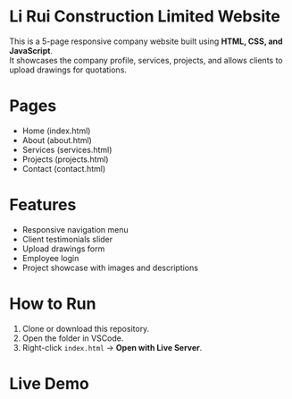 # Li Rui Construction Limited Website

This is a 5-page responsive company website built using **HTML, CSS, and JavaScript**.  
It showcases the company profile, services, projects, and allows clients to upload drawings for quotations.  

# Pages
- Home (index.html)  
- About (about.html)  
- Services (services.html)  
- Projects (projects.html)  
- Contact (contact.html)  

# Features
- Responsive navigation menu  
- Client testimonials slider  
- Upload drawings form  
- Employee login  
- Project showcase with images and descriptions  

# How to Run
1. Clone or download this repository.  
2. Open the folder in VSCode.  
3. Right-click `index.html` → **Open with Live Server**.  

# Live Demo

